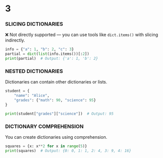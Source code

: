 # 3

### **SLICING DICTIONARIES**

❌ Not directly supported — you can use tools like `dict.items()` with slicing indirectly.

```python
info = {"a": 1, "b": 2, "c": 3}
partial = dict(list(info.items())[:2])
print(partial)  # Output: {'a': 1, 'b': 2}

```

### **NESTED DICTIONARIES**

Dictionaries can contain other dictionaries or lists.

```python
student = {
    "name": "Alice",
    "grades": {"math": 90, "science": 95}
}

print(student["grades"]["science"])  # Output: 95

```

### **DICTIONARY COMPREHENSION**

You can create dictionaries using comprehension.

```python
squares = {x: x**2 for x in range(5)}
print(squares)  # Output: {0: 0, 1: 1, 2: 4, 3: 9, 4: 16}

```